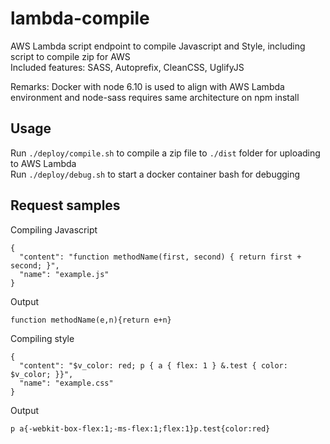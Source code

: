 # lambda-compile
AWS Lambda script endpoint to compile Javascript and Style, including script to compile zip for AWS  
Included features: SASS, Autoprefix, CleanCSS, UglifyJS  
  
Remarks: Docker with node 6.10 is used to align with AWS Lambda environment and node-sass requires same architecture on npm install  

## Usage

Run `./deploy/compile.sh` to compile a zip file to `./dist` folder for uploading to AWS Lambda  
Run `./deploy/debug.sh` to start a docker container bash for debugging  

## Request samples

Compiling Javascript
```
{
  "content": "function methodName(first, second) { return first + second; }",
  "name": "example.js"
}
```
Output
```
function methodName(e,n){return e+n}
```

Compiling style
```
{
  "content": "$v_color: red; p { a { flex: 1 } &.test { color: $v_color; }}",
  "name": "example.css"
}
```
Output
```
p a{-webkit-box-flex:1;-ms-flex:1;flex:1}p.test{color:red}
```
